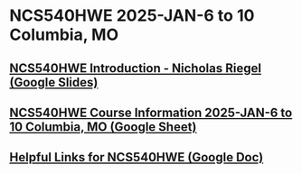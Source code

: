 # NCS540HWE 2025-JAN-6 to 10 Columbia, MO
## [NCS540HWE Introduction - Nicholas Riegel (Google Slides)](https://docs.google.com/presentation/d/1xNxTPAsbsyCG9Evn9vKkqPD9SkOpsoBtB9mbSOeYvIM/edit?usp=sharing)

## [NCS540HWE Course Information 2025-JAN-6 to 10 Columbia, MO (Google Sheet)](https://docs.google.com/document/d/10BNhmTMcDNVKwmIK8Owhrehymq2TrtbPbQV6gQPCRB0/edit?usp=sharing)

## [Helpful Links for NCS540HWE (Google Doc)](https://docs.google.com/document/d/1dTGRx88uR-L1Ivlynb-9a4cDjnyS_0-wYkltnnT7f0I/edit?usp=sharing)

<!-- ## [Mid Course Feedback NCS540HWE 2025-JAN-6 to 10 Columbia, MO EST (Google Form)]()

<!-- Comment -->
